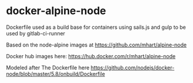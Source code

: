 # docker-alpine-node

Dockerfile used as a build base for containers using sails.js and gulp
to be used by gitlab-ci-runner

Based on the node-alpine images at https://github.com/mhart/alpine-node

Docker hub images here: https://hub.docker.com/r/mhart/alpine-node

Modeled after The Dockerfile here https://github.com/nodejs/docker-node/blob/master/5.8/onbuild/Dockerfile
